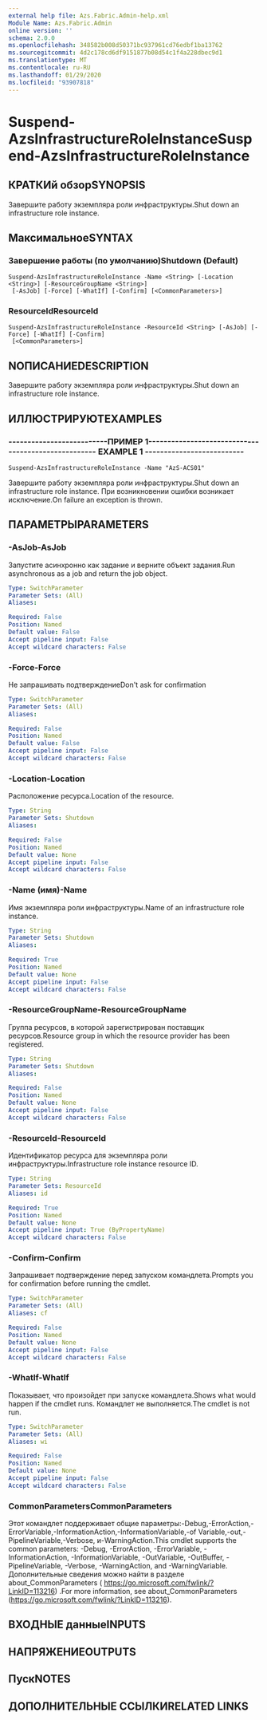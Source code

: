 ```yaml
---
external help file: Azs.Fabric.Admin-help.xml
Module Name: Azs.Fabric.Admin
online version: ''
schema: 2.0.0
ms.openlocfilehash: 348582b008d50371bc937961cd76edbf1ba13762
ms.sourcegitcommit: 4d2c178cd6df9151877b08d54c1f4a228dbec9d1
ms.translationtype: MT
ms.contentlocale: ru-RU
ms.lasthandoff: 01/29/2020
ms.locfileid: "93907818"
---
```

# <span data-ttu-id="10874-101">Suspend-AzsInfrastructureRoleInstance</span><span class="sxs-lookup"><span data-stu-id="10874-101">Suspend-AzsInfrastructureRoleInstance</span></span>

## <span data-ttu-id="10874-102">КРАТКИй обзор</span><span class="sxs-lookup"><span data-stu-id="10874-102">SYNOPSIS</span></span>
<span data-ttu-id="10874-103">Завершите работу экземпляра роли инфраструктуры.</span><span class="sxs-lookup"><span data-stu-id="10874-103">Shut down an infrastructure role instance.</span></span>

## <span data-ttu-id="10874-104">Максимальное</span><span class="sxs-lookup"><span data-stu-id="10874-104">SYNTAX</span></span>

### <span data-ttu-id="10874-105">Завершение работы (по умолчанию)</span><span class="sxs-lookup"><span data-stu-id="10874-105">Shutdown (Default)</span></span>
```
Suspend-AzsInfrastructureRoleInstance -Name <String> [-Location <String>] [-ResourceGroupName <String>]
 [-AsJob] [-Force] [-WhatIf] [-Confirm] [<CommonParameters>]
```

### <span data-ttu-id="10874-106">ResourceId</span><span class="sxs-lookup"><span data-stu-id="10874-106">ResourceId</span></span>
```
Suspend-AzsInfrastructureRoleInstance -ResourceId <String> [-AsJob] [-Force] [-WhatIf] [-Confirm]
 [<CommonParameters>]
```

## <span data-ttu-id="10874-107">NОПИСАНИЕ</span><span class="sxs-lookup"><span data-stu-id="10874-107">DESCRIPTION</span></span>
<span data-ttu-id="10874-108">Завершите работу экземпляра роли инфраструктуры.</span><span class="sxs-lookup"><span data-stu-id="10874-108">Shut down an infrastructure role instance.</span></span>

## <span data-ttu-id="10874-109">ИЛЛЮСТРИРУЮТ</span><span class="sxs-lookup"><span data-stu-id="10874-109">EXAMPLES</span></span>

### <span data-ttu-id="10874-110">--------------------------ПРИМЕР 1--------------------------</span><span class="sxs-lookup"><span data-stu-id="10874-110">-------------------------- EXAMPLE 1 --------------------------</span></span>
```
Suspend-AzsInfrastructureRoleInstance -Name "AzS-ACS01"
```

<span data-ttu-id="10874-111">Завершите работу экземпляра роли инфраструктуры.</span><span class="sxs-lookup"><span data-stu-id="10874-111">Shut down an infrastructure role instance.</span></span>
<span data-ttu-id="10874-112">При возникновении ошибки возникает исключение.</span><span class="sxs-lookup"><span data-stu-id="10874-112">On failure an exception is thrown.</span></span>

## <span data-ttu-id="10874-113">ПАРАМЕТРЫ</span><span class="sxs-lookup"><span data-stu-id="10874-113">PARAMETERS</span></span>

### <span data-ttu-id="10874-114">-AsJob</span><span class="sxs-lookup"><span data-stu-id="10874-114">-AsJob</span></span>
<span data-ttu-id="10874-115">Запустите асинхронно как задание и верните объект задания.</span><span class="sxs-lookup"><span data-stu-id="10874-115">Run asynchronous as a job and return the job object.</span></span>

```yaml
Type: SwitchParameter
Parameter Sets: (All)
Aliases: 

Required: False
Position: Named
Default value: False
Accept pipeline input: False
Accept wildcard characters: False
```

### <span data-ttu-id="10874-116">-Force</span><span class="sxs-lookup"><span data-stu-id="10874-116">-Force</span></span>
<span data-ttu-id="10874-117">Не запрашивать подтверждение</span><span class="sxs-lookup"><span data-stu-id="10874-117">Don't ask for confirmation</span></span>

```yaml
Type: SwitchParameter
Parameter Sets: (All)
Aliases: 

Required: False
Position: Named
Default value: False
Accept pipeline input: False
Accept wildcard characters: False
```

### <span data-ttu-id="10874-118">-Location</span><span class="sxs-lookup"><span data-stu-id="10874-118">-Location</span></span>
<span data-ttu-id="10874-119">Расположение ресурса.</span><span class="sxs-lookup"><span data-stu-id="10874-119">Location of the resource.</span></span>

```yaml
Type: String
Parameter Sets: Shutdown
Aliases: 

Required: False
Position: Named
Default value: None
Accept pipeline input: False
Accept wildcard characters: False
```

### <span data-ttu-id="10874-120">-Name (имя)</span><span class="sxs-lookup"><span data-stu-id="10874-120">-Name</span></span>
<span data-ttu-id="10874-121">Имя экземпляра роли инфраструктуры.</span><span class="sxs-lookup"><span data-stu-id="10874-121">Name of an infrastructure role instance.</span></span>

```yaml
Type: String
Parameter Sets: Shutdown
Aliases: 

Required: True
Position: Named
Default value: None
Accept pipeline input: False
Accept wildcard characters: False
```

### <span data-ttu-id="10874-122">-ResourceGroupName</span><span class="sxs-lookup"><span data-stu-id="10874-122">-ResourceGroupName</span></span>
<span data-ttu-id="10874-123">Группа ресурсов, в которой зарегистрирован поставщик ресурсов.</span><span class="sxs-lookup"><span data-stu-id="10874-123">Resource group in which the resource provider has been registered.</span></span>

```yaml
Type: String
Parameter Sets: Shutdown
Aliases: 

Required: False
Position: Named
Default value: None
Accept pipeline input: False
Accept wildcard characters: False
```

### <span data-ttu-id="10874-124">-ResourceId</span><span class="sxs-lookup"><span data-stu-id="10874-124">-ResourceId</span></span>
<span data-ttu-id="10874-125">Идентификатор ресурса для экземпляра роли инфраструктуры.</span><span class="sxs-lookup"><span data-stu-id="10874-125">Infrastructure role instance resource ID.</span></span>

```yaml
Type: String
Parameter Sets: ResourceId
Aliases: id

Required: True
Position: Named
Default value: None
Accept pipeline input: True (ByPropertyName)
Accept wildcard characters: False
```

### <span data-ttu-id="10874-126">-Confirm</span><span class="sxs-lookup"><span data-stu-id="10874-126">-Confirm</span></span>
<span data-ttu-id="10874-127">Запрашивает подтверждение перед запуском командлета.</span><span class="sxs-lookup"><span data-stu-id="10874-127">Prompts you for confirmation before running the cmdlet.</span></span>

```yaml
Type: SwitchParameter
Parameter Sets: (All)
Aliases: cf

Required: False
Position: Named
Default value: None
Accept pipeline input: False
Accept wildcard characters: False
```

### <span data-ttu-id="10874-128">-WhatIf</span><span class="sxs-lookup"><span data-stu-id="10874-128">-WhatIf</span></span>
<span data-ttu-id="10874-129">Показывает, что произойдет при запуске командлета.</span><span class="sxs-lookup"><span data-stu-id="10874-129">Shows what would happen if the cmdlet runs.</span></span>
<span data-ttu-id="10874-130">Командлет не выполняется.</span><span class="sxs-lookup"><span data-stu-id="10874-130">The cmdlet is not run.</span></span>

```yaml
Type: SwitchParameter
Parameter Sets: (All)
Aliases: wi

Required: False
Position: Named
Default value: None
Accept pipeline input: False
Accept wildcard characters: False
```

### <span data-ttu-id="10874-131">CommonParameters</span><span class="sxs-lookup"><span data-stu-id="10874-131">CommonParameters</span></span>
<span data-ttu-id="10874-132">Этот командлет поддерживает общие параметры:-Debug,-ErrorAction,-ErrorVariable,-InformationAction,-InformationVariable,-of Variable,-out,-PipelineVariable,-Verbose, и-WarningAction.</span><span class="sxs-lookup"><span data-stu-id="10874-132">This cmdlet supports the common parameters: -Debug, -ErrorAction, -ErrorVariable, -InformationAction, -InformationVariable, -OutVariable, -OutBuffer, -PipelineVariable, -Verbose, -WarningAction, and -WarningVariable.</span></span> <span data-ttu-id="10874-133">Дополнительные сведения можно найти в разделе about_CommonParameters ( https://go.microsoft.com/fwlink/?LinkID=113216) .</span><span class="sxs-lookup"><span data-stu-id="10874-133">For more information, see about_CommonParameters (https://go.microsoft.com/fwlink/?LinkID=113216).</span></span>

## <span data-ttu-id="10874-134">ВХОДНЫЕ данные</span><span class="sxs-lookup"><span data-stu-id="10874-134">INPUTS</span></span>

## <span data-ttu-id="10874-135">НАПРЯЖЕНИЕ</span><span class="sxs-lookup"><span data-stu-id="10874-135">OUTPUTS</span></span>

## <span data-ttu-id="10874-136">Пуск</span><span class="sxs-lookup"><span data-stu-id="10874-136">NOTES</span></span>

## <span data-ttu-id="10874-137">ДОПОЛНИТЕЛЬНЫЕ ССЫЛКИ</span><span class="sxs-lookup"><span data-stu-id="10874-137">RELATED LINKS</span></span>

